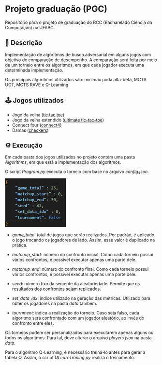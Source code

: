 # Projeto graduação (PGC)
Repositório para o projeto de graduação do BCC (Bacharelado Ciência da Computação) na UFABC.

## 📓 Descrição
Implementação de algoritmos de busca adversarial em alguns jogos com objetivo de comparação de desempenho. A comparação será feita por meio de um torneio entre os algoritmos, em que cada jogador executa uma determinada implementação. 

Os principais algoritmos utilizados são: minimax poda alfa-beta, MCTS UCT, MCTS RAVE e Q-Learning. 

## 🕹️ Jogos utilizados

- Jogo da velha ([tic tac toe](https://github.com/KruZZy/tic-tac-toe))
- Jogo da velha estendido ([ultimate tic-tac-toe](https://github.com/VAIBHAV-2303/MonteCarloTreeSearch))
- Connect four ([connect4](https://github.com/KeithGalli/Connect4-Python))
- Damas ([checkers](https://github.com/dimitrijekaranfilovic/checkers)) 

## ⚙️ Execução 

Em cada pasta dos jogos utilizados no projeto contém uma pasta *Algorithms*, em que está a implementação dos algoritmos. 

O script *Program.py* executa o torneio com base no arquivo *config.json*. 

<img src="assets/config.png" alt="config.json" width="40%">

- *game_total*: total de jogos que serão realizados. Por padrão, é aplicado o jogo trocando os jogadores de lado. Assim, esse valor é duplicado na prática. 

- *matchup_start*: número do confronto inicial. Como cada torneio possui vários confrontos, é possível executar apenas uma parte dele. 

- *matchup_end*: número do confronto final. Como cada torneio possui vários confrontos, é possível executar apenas uma parte dele.

- *seed*: número fixo da semente da aleatoriedade. Permite que os resultados dos confrontos sejam replicados.

- *set_data_idx*: índice utilizado na geração das métricas. Utilizado para obter os jogadores na pasta *data* também. 

- *tournment*: indica a realização do torneio. Caso seja falso, cada algoritmo será confrontado com um jogador aleatório, ao invés do confronto entre eles. 

Os torneios podem ser personalizados para executarem apenas alguns ou todos os algoritmos. Para tal, deve alterar o arquivo *players.json* na pasta *data*. 

Para o algoritmo Q-Learning, é necessário treiná-lo antes para gerar a tabela Q. Assim, o script *QLearnTraning.py* realiza o treinamento. 

